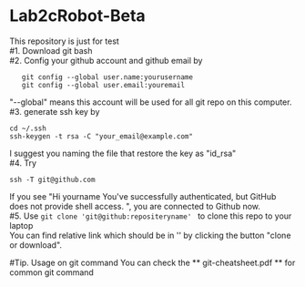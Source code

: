 # Lab2cRobot-Beta
This repository is just for test</br>
#1. Download git bash</br>
#2. Config your github account and github email by</br>
```
   git config --global user.name:yourusername
   git config --global user.email:youremail
```
   "--global" means this account will be used for all git repo on this computer. </br>
#3. generate ssh key by</br>
   ```
   cd ~/.ssh
   ssh-keygen -t rsa -C "your_email@example.com"
   ```
   I suggest you naming the file that restore the key as "id_rsa"</br>
#4. Try</br>
   ```
   ssh -T git@github.com
   ```
   If you see "Hi yourname You've successfully authenticated, but GitHub does not provide shell access. ",
   you are connected to Github now.</br>
#5. Use ```git clone 'git@github:repositeryname' ``` to clone this repo to your laptop</br>
   You can find relative link which should be in '' by clicking the button "clone or download". </br>

#Tip. Usage on git command
   You can check the ** git-cheatsheet.pdf ** for common git command